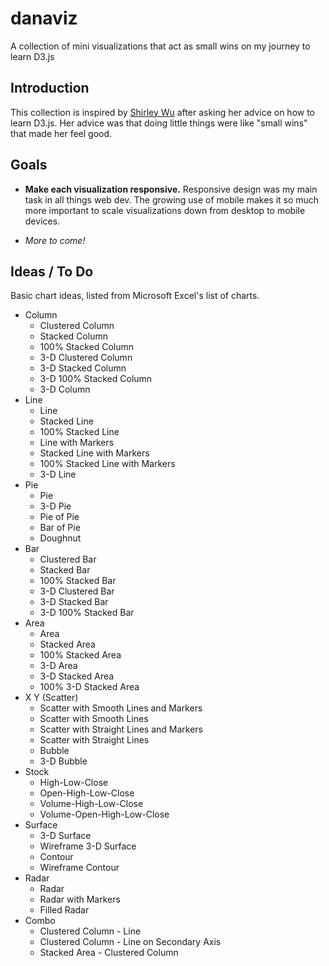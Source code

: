 # danaviz

A collection of mini visualizations that act as small wins on my journey to learn D3.js

## Introduction

This collection is inspired by [Shirley Wu](http://sxywu.com) after asking her advice on how to learn D3.js. Her advice was that doing little things were like "small wins" that made her feel good.

## Goals

- **Make each visualization responsive.** Responsive design was my main task in all things web dev. The growing use of mobile makes it so much more important to scale visualizations down from desktop to mobile devices.

- *More to come!*

## Ideas / To Do

Basic chart ideas, listed from Microsoft Excel's list of charts.

- Column
	- Clustered Column
	- Stacked Column
	- 100% Stacked Column
	- 3-D Clustered Column
	- 3-D Stacked Column
	- 3-D 100% Stacked Column
	- 3-D Column
- Line
	- Line
	- Stacked Line
	- 100% Stacked Line
	- Line with Markers
	- Stacked Line with Markers
	- 100% Stacked Line with Markers
	- 3-D Line
- Pie
	- Pie
	- 3-D Pie
	- Pie of Pie
	- Bar of Pie
	- Doughnut
- Bar
	- Clustered Bar
	- Stacked Bar
	- 100% Stacked Bar
	- 3-D Clustered Bar
	- 3-D Stacked Bar
	- 3-D 100% Stacked Bar
- Area
	- Area
	- Stacked Area
	- 100% Stacked Area
	- 3-D Area
	- 3-D Stacked Area
	- 100% 3-D Stacked Area
- X Y (Scatter)
	- Scatter with Smooth Lines and Markers
	- Scatter with Smooth Lines
	- Scatter with Straight Lines and Markers
	- Scatter with Straight Lines
	- Bubble
	- 3-D Bubble
- Stock
	- High-Low-Close
	- Open-High-Low-Close
	- Volume-High-Low-Close
	- Volume-Open-High-Low-Close
- Surface
	- 3-D Surface
	- Wireframe 3-D Surface
	- Contour
	- Wireframe Contour
- Radar
	- Radar
	- Radar with Markers
	- Filled Radar
- Combo
	 - Clustered Column - Line
	 - Clustered Column - Line on Secondary Axis
	 - Stacked Area - Clustered Column